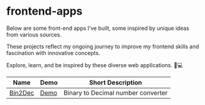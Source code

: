 # frontend-apps

Below are some front-end apps I've built, some inspired by unique ideas from various sources.

These projects reflect my ongoing journey to improve my frontend skills and fascination with innovative concepts. 

Explore, learn, and be inspired by these diverse web applications. 🚀💻

| Name | Demo | Short Description |
| ------------- | ------------- |------------- |
| [Bin2Dec](https://github.com/hunterbiu1205/Bin2dec) | [Demo ](https://4q5lqd-3000.csb.app/)  |Binary to Decimal number converter | 

